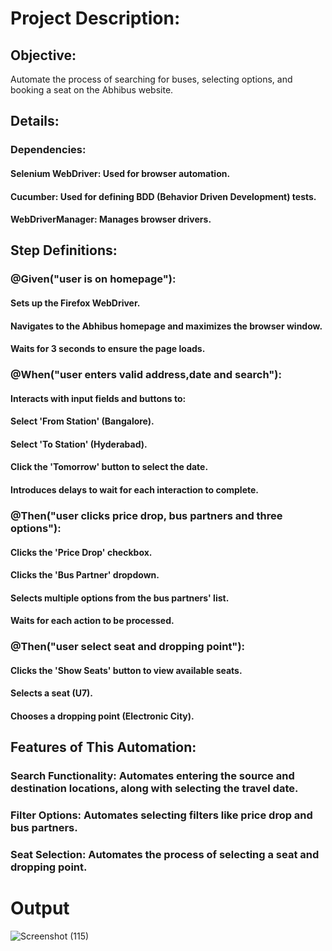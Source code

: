 # Project Description:
## Objective:
Automate the process of searching for buses, selecting options, and booking a seat on the Abhibus website.

## Details:
### Dependencies:
#### Selenium WebDriver: Used for browser automation.
#### Cucumber: Used for defining BDD (Behavior Driven Development) tests.
#### WebDriverManager: Manages browser drivers.

## Step Definitions:

### @Given("user is on homepage"):

#### Sets up the Firefox WebDriver.
#### Navigates to the Abhibus homepage and maximizes the browser window.
#### Waits for 3 seconds to ensure the page loads.

### @When("user enters valid address,date and search"):

#### Interacts with input fields and buttons to:
#### Select 'From Station' (Bangalore).
#### Select 'To Station' (Hyderabad).
#### Click the 'Tomorrow' button to select the date.
#### Introduces delays to wait for each interaction to complete.

### @Then("user clicks price drop, bus partners and three options"):

#### Clicks the 'Price Drop' checkbox.
#### Clicks the 'Bus Partner' dropdown.
#### Selects multiple options from the bus partners' list.
#### Waits for each action to be processed.

### @Then("user select seat and dropping point"):

#### Clicks the 'Show Seats' button to view available seats.
#### Selects a seat (U7).
#### Chooses a dropping point (Electronic City).

## Features of This Automation:
### Search Functionality: Automates entering the source and destination locations, along with selecting the travel date.
### Filter Options: Automates selecting filters like price drop and bus partners.
### Seat Selection: Automates the process of selecting a seat and dropping point.

# Output
![Screenshot (115)](https://github.com/user-attachments/assets/c79956d4-0c1a-48d9-8a6f-eedc25cc2e98)

